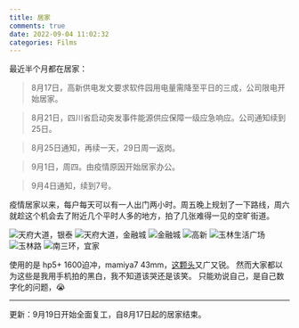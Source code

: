 ```yaml
---
title: 居家
comments: true
date: 2022-09-04 11:02:32
categories: Films
---
```

最近半个月都在居家：
> 8月17日，高新供电发文要求软件园用电量需降至平日的三成，公司限电开始居家。

> 8月21日，四川省启动突发事件能源供应保障一级应急响应。公司通知续到25日。

> 8月25日通知，再续一天，29日周一返岗。

> 9月1日，周四。由疫情原因开始居家办公。

> 9月4日通知，续到7号。

疫情居家以来，每户每天可以有一人出门两小时。周五晚上规划了一下路线，周六就趁这个机会去了附近几个平时人多的地方，拍了几张难得一见的空旷街道。

![天府大道，银泰](https://cdn.jsdelivr.net/gh/gaoryrt/f/202209051119133.jpg)
![天府大道，金融城](https://cdn.jsdelivr.net/gh/gaoryrt/f/202209051119132.jpg)
![金融城](https://cdn.jsdelivr.net/gh/gaoryrt/f/202209051119131.jpg)
![高新](https://cdn.jsdelivr.net/gh/gaoryrt/f/202209051119130.jpg)
![玉林生活广场](https://cdn.jsdelivr.net/gh/gaoryrt/f/202209051119126.jpg)
![玉林路](https://cdn.jsdelivr.net/gh/gaoryrt/f/202209051119128.jpg)
![南三环，宜家](https://cdn.jsdelivr.net/gh/gaoryrt/f/202209051119129.jpg)

使用的是 hp5+ 1600迫冲，mamiya7 43mm，[这颗头](https://gallery.gaoryrt.com/?chap=43f4.5)又广又锐。
然而大家都以为这些是我用手机拍的黑白，我不知道该哭还是该笑。
只能劝说自己，是自己数字化的问题，😭

---

更新：9月19日开始全面复工，自8月17日起的居家结束。
